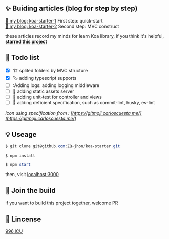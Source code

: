 ## :sparkles: Buiding articles (blog for step by step) 
[:pencil: my blog: koa-starter-1](https://zq-jhon.github.io/2019/05/14/koa-1/)
First step: quick-start
<br/>
[:pencil: my blog: koa-starter-2](https://zq-jhon.github.io/2019/05/16/koa-2/)
Second step: MVC construct


these articles record my minds for learn Koa library, if you think it's helpful, **[starred this project](https://github.com/ZQ-jhon/koa-starter)** 


## :bookmark: Todo list
- [x] :building_construction: splited folders by MVC structure
- [x] :label: adding typescript supports
- [ ] :Adding logs: adding logging middleware
- [ ] :bento: adding static assets server
- [ ] :construction: adding unit-test for controller and views
- [ ] :checkered_flag: adding deficient specification, such as commit-lint, husky, es-lint

*icon using specification from : [https://gitmoji.carloscuesta.me/](https://gitmoji.carloscuesta.me/)*
## :bulb: Useage
```powershell
$ git clone git@github.com:ZQ-jhon/koa-starter.git

$ npm install

$ npm start
```
then, visit  [localhost:3000](localhost:3000)

## :busts_in_silhouette: Join the build
if you want to build this project together, welcome PR

## :beers: Lincense
[996.ICU](./LICENSE)